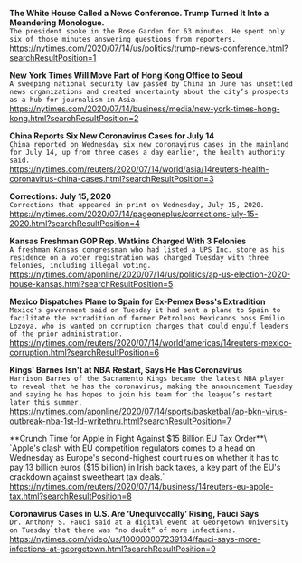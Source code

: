 **The White House Called a News Conference. Trump Turned It Into a Meandering Monologue.**\
`The president spoke in the Rose Garden for 63 minutes. He spent only six of those minutes answering questions from reporters.`\
https://nytimes.com/2020/07/14/us/politics/trump-news-conference.html?searchResultPosition=1

**New York Times Will Move Part of Hong Kong Office to Seoul**\
`A sweeping national security law passed by China in June has unsettled news organizations and created uncertainty about the city’s prospects as a hub for journalism in Asia.`\
https://nytimes.com/2020/07/14/business/media/new-york-times-hong-kong.html?searchResultPosition=2

**China Reports Six New Coronavirus Cases for July 14**\
`China reported on Wednesday six new coronavirus cases in the mainland for July 14, up from three cases a day earlier, the health authority said.`\
https://nytimes.com/reuters/2020/07/14/world/asia/14reuters-health-coronavirus-china-cases.html?searchResultPosition=3

**Corrections: July 15, 2020**\
`Corrections that appeared in print on Wednesday, July 15, 2020.`\
https://nytimes.com/2020/07/14/pageoneplus/corrections-july-15-2020.html?searchResultPosition=4

**Kansas Freshman GOP Rep. Watkins Charged With 3 Felonies**\
`A freshman Kansas congressman who had listed a UPS Inc. store as his residence on a voter registration was charged Tuesday with three felonies, including illegal voting. `\
https://nytimes.com/aponline/2020/07/14/us/politics/ap-us-election-2020-house-kansas.html?searchResultPosition=5

**Mexico Dispatches Plane to Spain for Ex-Pemex Boss's Extradition**\
`Mexico's government said on Tuesday it had sent a plane to Spain to facilitate the extradition of former Petroleos Mexicanos boss Emilio Lozoya, who is wanted on corruption charges that could engulf leaders of the prior administration.`\
https://nytimes.com/reuters/2020/07/14/world/americas/14reuters-mexico-corruption.html?searchResultPosition=6

**Kings' Barnes Isn't at NBA Restart, Says He Has Coronavirus**\
`Harrison Barnes of the Sacramento Kings became the latest NBA player to reveal that he has the coronavirus, making the announcement Tuesday and saying he has hopes to join his team for the league’s restart later this summer.`\
https://nytimes.com/aponline/2020/07/14/sports/basketball/ap-bkn-virus-outbreak-nba-1st-ld-writethru.html?searchResultPosition=7

**Crunch Time for Apple in Fight Against $15 Billion EU Tax Order**\
`Apple's clash with EU competition regulators comes to a head on Wednesday as Europe's second-highest court rules on whether it has to pay 13 billion euros ($15 billion) in Irish back taxes, a key part of the EU's crackdown against sweetheart tax deals.`\
https://nytimes.com/reuters/2020/07/14/business/14reuters-eu-apple-tax.html?searchResultPosition=8

**Coronavirus Cases in U.S. Are ‘Unequivocally’ Rising, Fauci Says**\
`Dr. Anthony S. Fauci said at a digital event at Georgetown University on Tuesday that there was “no doubt” of more infections.`\
https://nytimes.com/video/us/100000007239134/fauci-says-more-infections-at-georgetown.html?searchResultPosition=9

